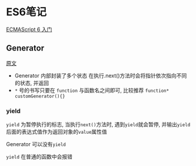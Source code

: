 # ES6笔记

[ECMAScript 6 入门](http://es6.ruanyifeng.com)

## Generator

[原文](http://es6.ruanyifeng.com/#docs/generator)

* Generator 内部封装了多个状态 在执行.next()方法时会将指针依次指向不同的状态, 并返回
* `*` 号的书写只要在 `function` 与函数名之间即可, 比较推荐 `function* customGenerator(){}`

### yield

`yield` 为暂停执行的标志, 当执行`next()`方法时, 遇到`yield`就会暂停, 并输出`yield`后面的表达式值作为返回对象的`value`属性值

Generator 可以没有`yield`

`yield` 在普通的函数中会报错
